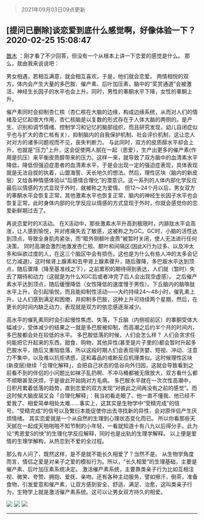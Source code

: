 > 2021年09月03日09点更新
<link rel="stylesheet" href="https://cdn.jsdelivr.net/gh/taotie6/sampleJSON@main/css/photo_show.css">


 ## [提问已删除]谈恋爱到底什么感觉啊，好像体验一下？ 2020-02-25 15:08:47

 [㪚木](https://www.coolapk.com/feed/16767522?shareKey=Nzk2YzIwZGMzMmViNjEzMTc1M2M~) ：刚才看了不少回答，但没有一个从根本上讲一下恋爱的感觉是什么。
那么，就由我来说说吧：

男女相遇，若相互满意，就会相互喜欢，于是，他们就会恋爱。
两情相悦的双方，体内会产生大量的多巴胺、催产素、后叶加压素，脑中的“奖赏通道”会被激活，神经生长因子的水平也会上升。同时<!--break-->，男性的睾酮水平下降，女性的睾酮上升。

催产素同时会抑制杏仁核（杏仁核在大脑的边缘，构成边缘系统，从而对人们的情绪及记忆起很大作用，杏仁核脑是以复数的形式存在于人体大脑的两侧的。是产生、识别和调节情绪、控制学习和记忆的脑部组织，而且研究发现，幼儿自闭症似乎也与扩大的杏仁核有关），抑制脑内的自我保护机制、社会评价机制，这让恋人对对方的诸多问题视而不见，丧失判断力。
与此同时，双方的皮质醇水平却会上升，也就是“压力”上升，这会促使两人腻在一起（恩爱），生产出更多的催产素(作用是抗压）来平衡皮质醇带来的压力。这样一来，就导致了双方脑中的血清素水平降低，降低但强迫症患者的血清素水平，于是会出现一定的强迫症表现，具体表现就是无法自拔的执着，山盟海誓、天长地久的想法。然后，理性区块（脑内的新皮层）又给各种情感体验以“后感情合理化”的潜意识。这一系列的人体内部化学反应最后以情感的方式显现于外时，就被称之为爱情。
但12～24个月以后，男女双方的睾酮水平会恢复正常，其他激素水平也恢复正常，脑内的神经生长因子水平也会恢复正常，此时身体内部的化学反应以情感的方式显现于外时，你就会感觉你的恋爱新鲜期过去了。

再说恋爱时的X活动。
在X活动中，那些激素水平升高到极限时，内腓肽水平会高涨，让人感到愉悦，并对疼痛失去了敏感，这被称之为GC。GC时，小脑的活性达到顶点，导致全身肌肉紧张，而“眶外侧额叶皮质”被暂时关闭，使人无法进行任何决策。
同时高潮会激烈地激发杏仁核、颞叶和间隔区(因此X行为过多、以及冲太多和纵欲过度的人，在这三个脑区中会有损伤，这也是为什么有些人冲的太多会记忆力减退)，这时候肾上腺素和去甲肾上腺素骤升，随后骤降，多巴胺水平达到顶点，随后骤降（降至基准线之下），之前累积的期待得到表达，人们就（暂时）失去了期待和动力（这就是为什么XGC后或者冲完了后人会出现空虚感）。
之后催产素水平达到顶点，随后缓慢降低（女性降低的速度慢于男性）。下丘脑内的脑啡肽水平上升，会引起愉悦，而且能抑制性活动——大约持续24～48小时，催乳素上升，让人们感到满足和困倦，并抑制多巴胺，这种上升可持续两个星期，然后，在更长的时间内缺乏动力，表现就是双方的依恋感逐渐减少。

高水平的催乳素同时会引起慢性焦虑、失落，下丘脑（内侧视前区）的睾酮受体大幅减少，受体减少的结果之一就是多巴胺被抑制，而高潮之后约半个月的时间内，多巴胺都会处在较低的水平。
多巴胺低落的时候，人们会怎么样？
人们会贪求任何能把它升起来的东西，甜食、购物，其他异性(甚至是片子里的)都会暂时升起多巴胺水平，随后又重陷低落，所以这段时期人们会表现得贪婪、短视、冲动、注意力不集中，以及难以抗拒诱惑，这和毒品的戒断反应机理类似。这时候理性区块(新皮层)继续「合理化解释」，会把自己状态的低谷向外归因，这就会导致看到之前看不到的伴侣的小问题比如袜子乱扔啊、不冲马桶都被无限放大，双方看什么都不顺眼甚至厌烦，于是彼此开始挑对方毛病。
多巴胺水平就在一次次性高潮中，日积月累着低落的趋势，直到恋爱的双方发现“对彼此之间再没有之前的感觉”。而这时候大脑皮层又会「合理化解释」：我当初看走眼了、他一直不懂我、他已经不爱我了、相爱简单相处太难……事实上，这其实是生物学中“受精完成”的信号。“受精完成”的信号以及繁衍本能促使你出去寻找新的异性，会对原伴侣产生厌烦情绪。
其实恋爱就是一个从自然的生理到心理状态变化而已。
所以你看那些天天腻在一起成天啪啪啪不知节制的小年轻，一看就知道十有八九以后得分手。此为论“秀恩爱S的快”的生理化学反应解释，同时也是出轨的生理学解释。
以上便是爱情的生理学解构，从热恋到不爱的全过程。

那么有人问了，既然这样，是不是就不能长久相爱了？当然不是。
从生物学角度而言，情侣之爱是对亲子之爱的模拟行为。所以，“长久相爱”的生理基础，主要是催产素、后叶加压素系统决定。
激活催产素系统，主要靠类亲子行为比如互相注视、微笑、夸赞、拥抱、爱抚、亲吻。还有各种主动服务，譬如擦汗，倒茶，准备食物，引发爱意和催产素，让双方感到安全、舒适、满足、治愈，这叫类亲子行为，生物学上就是激活催产素系统。这可以让男女双方持久的相爱。 

<div class="album">
<img class="img-item" src="http://image.coolapk.com/feed/2018/1219/19/1081091_1545220225_8382@184x194.gif" />
<img class="img-item" src="http://image.coolapk.com/feed/2019/0501/14/815749_3864_2043@340x323.gif" />
<img class="img-item" src="http://image.coolapk.com/feed/2018/1215/00/1081091_1544803990_3115@300x234.gif" />
</div>

 ------- 

